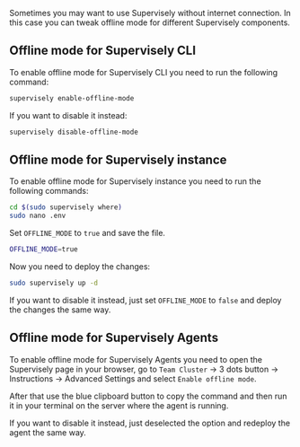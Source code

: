 Sometimes you may want to use Supervisely without internet connection. In this case you can tweak offline mode for different Supervisely components.

## Offline mode for Supervisely CLI

To enable offline mode for Supervisely CLI you need to run the following command:

```bash
supervisely enable-offline-mode
```

If you want to disable it instead:

```bash
supervisely disable-offline-mode
```

## Offline mode for Supervisely instance

To enable offline mode for Supervisely instance you need to run the following commands:

```bash
cd $(sudo supervisely where)
sudo nano .env
```

Set `OFFLINE_MODE` to `true` and save the file.

```bash
OFFLINE_MODE=true
```

Now you need to deploy the changes:

```bash
sudo supervisely up -d
```

If you want to disable it instead, just set `OFFLINE_MODE` to `false` and deploy the changes the same way.

## Offline mode for Supervisely Agents

To enable offline mode for Supervisely Agents you need to open the Supervisely page in your browser, go to `Team Cluster` -> 3 dots button -> Instructions -> Advanced Settings and select `Enable offline mode`.

After that use the blue clipboard button to copy the command and then run it in your terminal on the server where the agent is running.

If you want to disable it instead, just deselected the option and redeploy the agent the same way.

